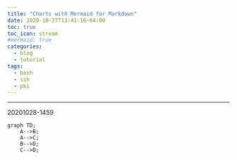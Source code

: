 ```yaml
---
title: "Charts with Mermaid for Markdown"
date: 2020-10-27T13:41:16-04:00
toc: true
toc_icon: stream
#mermaid: true
categories:
  - blog
  - tutorial
tags:
  - bash
  - ssh
  - pki
---
```




---
20201028-1459

```mermaid
graph TD;
    A-->B;
    A-->C;
    B-->D;
    C-->D;
```
